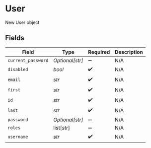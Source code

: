 # User

New User object


## Fields

| Field              | Type               | Required           | Description        |
| ------------------ | ------------------ | ------------------ | ------------------ |
| `current_password` | *Optional[str]*    | :heavy_minus_sign: | N/A                |
| `disabled`         | *bool*             | :heavy_check_mark: | N/A                |
| `email`            | *str*              | :heavy_check_mark: | N/A                |
| `first`            | *str*              | :heavy_check_mark: | N/A                |
| `id`               | *str*              | :heavy_check_mark: | N/A                |
| `last`             | *str*              | :heavy_check_mark: | N/A                |
| `password`         | *Optional[str]*    | :heavy_minus_sign: | N/A                |
| `roles`            | list[*str*]        | :heavy_minus_sign: | N/A                |
| `username`         | *str*              | :heavy_check_mark: | N/A                |